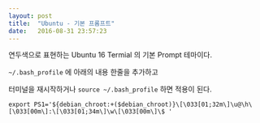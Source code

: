 ```yaml
---
layout: post
title:  "Ubuntu - 기본 프롬프트"
date:   2016-08-31 23:57:23
---
```



연두색으로 표현하는 Ubuntu 16 Termial 의 기본 Prompt 테마이다.

`~/.bash_profile` 에 아래의 내용 한줄을 추가하고

터미널을 재시작하거나 `source ~/.bash_profile` 하면 적용이 된다.


`export PS1='${debian_chroot:+($debian_chroot)}\[\033[01;32m\]\u@\h\[\033[00m\]:\[\033[01;34m\]\w\[\033[00m\]\$ '`
